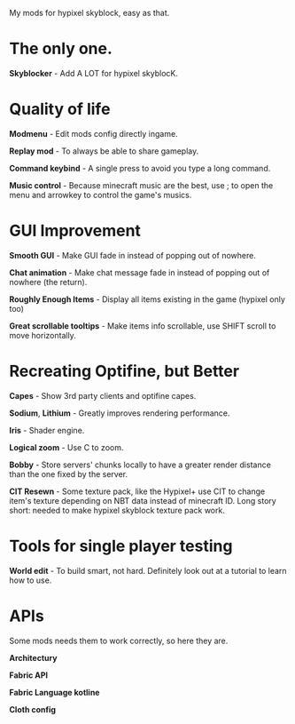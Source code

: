 My mods for hypixel skyblock, easy as that.

# The only one.

**Skyblocker** - Add A LOT for hypixel skyblocK.

# Quality of life

**Modmenu** - Edit mods config directly ingame.

**Replay mod** - To always be able to share gameplay.

**Command keybind** - A single press to avoid you type a long command.

**Music control** - Because minecraft music are the best, use ; to open the menu and arrowkey to control the game's musics.

# GUI Improvement

**Smooth GUI** - Make GUI fade in instead of popping out of nowhere.

**Chat animation** - Make chat message fade in instead of popping out of nowhere (the return).

**Roughly Enough Items** - Display all items existing in the game (hypixel only too)

**Great scrollable tooltips** - Make items info scrollable, use SHIFT scroll to move horizontally.

# Recreating Optifine, but Better

**Capes** - Show 3rd party clients and optifine capes.

**Sodium**, **Lithium** - Greatly improves rendering performance.

**Iris** - Shader engine.

**Logical zoom** - Use C to zoom.

**Bobby** - Store servers' chunks locally to have a greater render distance than the one fixed by the server.

**CIT Resewn** - Some texture pack, like the Hypixel+ use CIT to change item's texture depending on NBT data instead of minecraft ID. Long story short: needed to make hypixel skyblock texture pack work.

# Tools for single player testing

**World edit** - To build smart, not hard. Definitely look out at a tutorial to learn how to use.

# APIs
Some mods needs them to work correctly, so here they are.

**Architectury**

**Fabric API**

**Fabric Language kotline**

**Cloth config**
